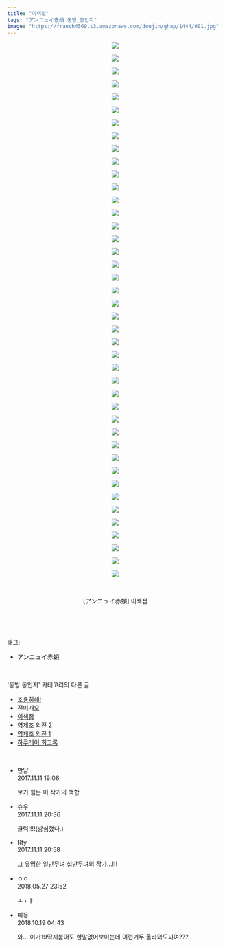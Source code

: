 ```yaml
---
title: "이색접"
tags: "アンニュイ赤蛸 동방_동인지"
image: "https://franch4569.s3.amazonaws.com/doujin/ghap/1444/001.jpg"
---
```

<div class="article">
<p style="text-align: center; clear: none; float: none;"><img src="{{ site.imgserver2 }}/ghap/1444/001.jpg"/></p>
<p style="text-align: center; clear: none; float: none;"><img src="{{ site.imgserver2 }}/ghap/1444/002.jpg"/></p>
<p style="text-align: center; clear: none; float: none;"><img src="{{ site.imgserver2 }}/ghap/1444/003.jpg"/></p>
<p style="text-align: center; clear: none; float: none;"><img src="{{ site.imgserver2 }}/ghap/1444/004.jpg"/></p>
<p style="text-align: center; clear: none; float: none;"><img src="{{ site.imgserver2 }}/ghap/1444/005.jpg"/></p>
<p style="text-align: center; clear: none; float: none;"><img src="{{ site.imgserver2 }}/ghap/1444/006.jpg"/></p>
<p style="text-align: center; clear: none; float: none;"><img src="{{ site.imgserver2 }}/ghap/1444/007.jpg"/></p>
<p style="text-align: center; clear: none; float: none;"><img src="{{ site.imgserver2 }}/ghap/1444/008.jpg"/></p>
<p style="text-align: center; clear: none; float: none;"><img src="{{ site.imgserver2 }}/ghap/1444/009.jpg"/></p>
<p style="text-align: center; clear: none; float: none;"><img src="{{ site.imgserver2 }}/ghap/1444/010.jpg"/></p>
<p style="text-align: center; clear: none; float: none;"><img src="{{ site.imgserver2 }}/ghap/1444/011.jpg"/></p>
<p style="text-align: center; clear: none; float: none;"><img src="{{ site.imgserver2 }}/ghap/1444/012.jpg"/></p>
<p style="text-align: center; clear: none; float: none;"><img src="{{ site.imgserver2 }}/ghap/1444/013.jpg"/></p>
<p style="text-align: center; clear: none; float: none;"><img src="{{ site.imgserver2 }}/ghap/1444/014.jpg"/></p>
<p style="text-align: center; clear: none; float: none;"><img src="{{ site.imgserver2 }}/ghap/1444/015.jpg"/></p>
<p style="text-align: center; clear: none; float: none;"><img src="{{ site.imgserver2 }}/ghap/1444/016.jpg"/></p>
<p style="text-align: center; clear: none; float: none;"><img src="{{ site.imgserver2 }}/ghap/1444/017.jpg"/></p>
<p style="text-align: center; clear: none; float: none;"><img src="{{ site.imgserver2 }}/ghap/1444/018.jpg"/></p>
<p style="text-align: center; clear: none; float: none;"><img src="{{ site.imgserver2 }}/ghap/1444/019.jpg"/></p>
<p style="text-align: center; clear: none; float: none;"><img src="{{ site.imgserver2 }}/ghap/1444/020.jpg"/></p>
<p style="text-align: center; clear: none; float: none;"><img src="{{ site.imgserver2 }}/ghap/1444/021.jpg"/></p>
<p style="text-align: center; clear: none; float: none;"><img src="{{ site.imgserver2 }}/ghap/1444/022.jpg"/></p>
<p style="text-align: center; clear: none; float: none;"><img src="{{ site.imgserver2 }}/ghap/1444/023.jpg"/></p>
<p style="text-align: center; clear: none; float: none;"><img src="{{ site.imgserver2 }}/ghap/1444/024.jpg"/></p>
<p style="text-align: center; clear: none; float: none;"><img src="{{ site.imgserver2 }}/ghap/1444/025.jpg"/></p>
<p style="text-align: center; clear: none; float: none;"><img src="{{ site.imgserver2 }}/ghap/1444/026.jpg"/></p>
<p style="text-align: center; clear: none; float: none;"><img src="{{ site.imgserver2 }}/ghap/1444/027.jpg"/></p>
<p style="text-align: center; clear: none; float: none;"><img src="{{ site.imgserver2 }}/ghap/1444/028.jpg"/></p>
<p style="text-align: center; clear: none; float: none;"><img src="{{ site.imgserver2 }}/ghap/1444/029.jpg"/></p>
<p style="text-align: center; clear: none; float: none;"><img src="{{ site.imgserver2 }}/ghap/1444/030.jpg"/></p>
<p style="text-align: center; clear: none; float: none;"><img src="{{ site.imgserver2 }}/ghap/1444/031.jpg"/></p>
<p style="text-align: center; clear: none; float: none;"><img src="{{ site.imgserver2 }}/ghap/1444/032.jpg"/></p>
<p style="text-align: center; clear: none; float: none;"><img src="{{ site.imgserver2 }}/ghap/1444/033.jpg"/></p>
<p style="text-align: center; clear: none; float: none;"><img src="{{ site.imgserver2 }}/ghap/1444/034.jpg"/></p>
<p style="text-align: center; clear: none; float: none;"><img src="{{ site.imgserver2 }}/ghap/1444/035.jpg"/></p>
<p style="text-align: center; clear: none; float: none;"><img src="{{ site.imgserver2 }}/ghap/1444/036.jpg"/></p>
<p style="text-align: center; clear: none; float: none;"><img src="{{ site.imgserver2 }}/ghap/1444/037.jpg"/></p>
<p style="text-align: center; clear: none; float: none;"><img src="{{ site.imgserver2 }}/ghap/1444/038.jpg"/></p>
<p style="text-align: center; clear: none; float: none;"><img src="{{ site.imgserver2 }}/ghap/1444/039.jpg"/></p>
<p style="text-align: center; clear: none; float: none;"><img src="{{ site.imgserver2 }}/ghap/1444/040.jpg"/></p>
<p style="text-align: center; clear: none; float: none;"><img src="{{ site.imgserver2 }}/ghap/1444/041.jpg"/></p>
<p style="text-align: center; clear: none; float: none;"><img src="{{ site.imgserver2 }}/ghap/1444/042.jpg"/></p>
<p style="text-align: center; clear: none; float: none;"><br/></p>
<p style="text-align: center; clear: none; float: none;">[アンニュイ赤蛸] 이색접</p>
<p><br/></p>
</div><br/>
<div class="tagTrail">
<p>태그: </p>
<ul>
<li>アンニュイ赤蛸</li>
</ul>
</div><br/>
<div class="another">
<p>'동방 동인지' 카테고리의 다른 글</p>
<ul>
<li><a href="/ghap_1446">조용히해!</a></li>
<li><a href="/ghap_1445">전미개오</a></li>
<li><a href="/ghap_1444">이색접</a></li>
<li><a href="/ghap_1443">영제조 외전 2</a></li>
<li><a href="/ghap_1442">영제조 외전 1</a></li>
<li><a href="/ghap_1441">하쿠레이 회고록</a></li>
</ul>
</div><br/>
<div class="cb_module cb_fluid">
<div class="cb_wrt cb_profile">
<div class="comment">
<ul>
<li class="cb_thumb_off" id="comment15127318">
<div class="cb_comment_area">
<div class="cb_info_area">
<div class="cb_section">
<span class="cb_nick_name">만남</span>
</div>
<div class="cb_section">
<span class="cb_date">2017.11.11 19:06 </span>
</div>
</div>
<div class="cb_dsc_comment">
<p class="cb_dsc">
											보기 힘든 이 작가의 백합
										</p>
</div>
</div></li>
<li class="cb_thumb_off" id="comment15127368">
<div class="cb_comment_area">
<div class="cb_info_area">
<div class="cb_section">
<span class="cb_nick_name">슈우</span>
</div>
<div class="cb_section">
<span class="cb_date">2017.11.11 20:36 </span>
</div>
</div>
<div class="cb_dsc_comment">
<p class="cb_dsc">
											쿨럭!!!!(방심했다.)
										</p>
</div>
</div></li>
<li class="cb_thumb_off" id="comment15127378">
<div class="cb_comment_area">
<div class="cb_info_area">
<div class="cb_section">
<span class="cb_nick_name">Rty</span>
</div>
<div class="cb_section">
<span class="cb_date">2017.11.11 20:58 </span>
</div>
</div>
<div class="cb_dsc_comment">
<p class="cb_dsc">
											그 유명한 일만무녀 십만무녀의 작가...!!!
										</p>
</div>
</div></li>
<li class="cb_thumb_off" id="comment15262718">
<div class="cb_comment_area">
<div class="cb_info_area">
<div class="cb_section">
<span class="cb_nick_name">ㅇㅇ</span>
</div>
<div class="cb_section">
<span class="cb_date">2018.05.27 23:52 </span>
</div>
</div>
<div class="cb_dsc_comment">
<p class="cb_dsc">
											ㅗㅜㅑ
										</p>
</div>
</div></li>
<li class="cb_thumb_off" id="comment15358077">
<div class="cb_comment_area">
<div class="cb_info_area">
<div class="cb_section">
<span class="cb_nick_name">띠용</span>
</div>
<div class="cb_section">
<span class="cb_date">2018.10.19 04:43 </span>
</div>
</div>
<div class="cb_dsc_comment">
<p class="cb_dsc">
											와... 이거19딱지붙어도 할말없어보이는데 이런거두 올라와도되여???
										</p>
</div>
</div></li>
</ul>
</div>
</div><!-- commentList close -->
</div><br/>
